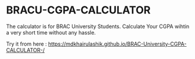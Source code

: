 # BRACU-CGPA-CALCULATOR
The calculator is for BRAC University Students. Calculate Your CGPA wihtin a very short time without any hassle.

Try it from here : https://mdkhairulashik.github.io/BRAC-University-CGPA-CALCULATOR-/
